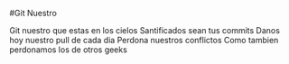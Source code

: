 #Git Nuestro

Git nuestro que estas en los cielos
Santificados sean tus commits
Danos hoy nuestro pull de cada dia
Perdona nuestros conflictos
Como tambien perdonamos los de otros geeks